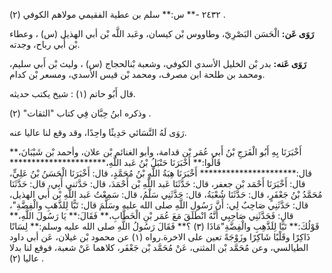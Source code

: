 ٢٤٣٢ -** س:** سلم بن عطية الفقيمي مولاهم الكوفي (٢) .

**رَوَى عَن:** الْحَسَن البَصْرِيّ، وطاووس بْن كيسان، وعَبد اللَّه بْن أبي الهذيل (س) ، وعطاء بْن أَبي رباح، وجدته.

**رَوَى عَنه:** بدر بْن الخليل الأسدي الكوفي، وشعبة بْنالحجاج (س) ، وليث بْن أَبي سليم، ومحمد بن طلحة ابن مصرف، ومحمد بْن قيس الأسدي، ومسعر بْن كدام.

قال أَبُو حاتم (١) : شيخ يكتب حديثه.

وذكره ابنُ حِبَّان فِي كتاب "الثقات" (٢) .

رَوَى لَهُ النَّسَائي حَدِيثًا واحِدًا، وقد وقع لنا عاليا عنه.

أَخْبَرَنَا بِهِ أَبُو الْفَرَجِ بْنُ أَبي عُمَر بْن قدامة، وأبو الغنائم بْن علان، وأحمد بْن شَيْبَانَ،** قَالُوا:** أَخْبَرَنَا حَنْبَلُ بْنُ عَبد اللَّهِ،********************** قال:********************** أَخْبَرَنَا هِبَةُ اللَّهِ بْنُ مُحَمَّدٍ، قال: أَخْبَرَنَا الْحَسَنُ بْنُ عَلِيٍّ، قال: أَخْبَرَنَا أَحْمَد بْن جعفر، قال: حَدَّثَنَا عَبد اللَّهِ بْن أَحْمَدَ، قال: حَدَّثني أَبِي، قال: حَدَّثَنَا مُحَمَّدُ بْنُ جَعْفَرٍ، قال: حَدَّثَنَا شُعْبَةُ، قال: حَدَّثَنِي سَلْمُ، قال: سَمِعْتُ عَبد اللَّهِ بْن أَبي الهذيل، قال: حَدَّثَنِي صَاحِبٌ لِي: أَنَّ رَسُول اللَّهِ صلى الله عليه وسَلَّمَ قال: تَبًّا لِلذَّهَبِ والْفِضَّةِ"، قال: فَحَدَّثَنِي صَاحِبِي أَنَّهُ انْطَلَقَ مَعَ عُمَر بْنِ الْخَطَّابِ،** فَقَالَ:** يَا رَسُولَ اللَّهِ،** قَوْلُكَ:** تَبًّا لِلَذَّهِبِ والْفِضَّةِ"مَاذَا (٣) ؟** فَقَالَ رَسُولُ اللَّهِ صلى الله عليه وسلم:** لِسَانًا ذَاكِرًا وقَلْبًا شَاكِرًا وزَوْجَةً تعين على الاخرة.رواه (١) عن محمود بْن غيلان، عَن أبي داود الطيالسي، وعن مُحَمَّد بْن المثنى، عَنْ مُحَمَّد بْن جَعْفَر، كلاهما عَنْ شعبة، فوقع لنا بدلا عاليا (٢) .